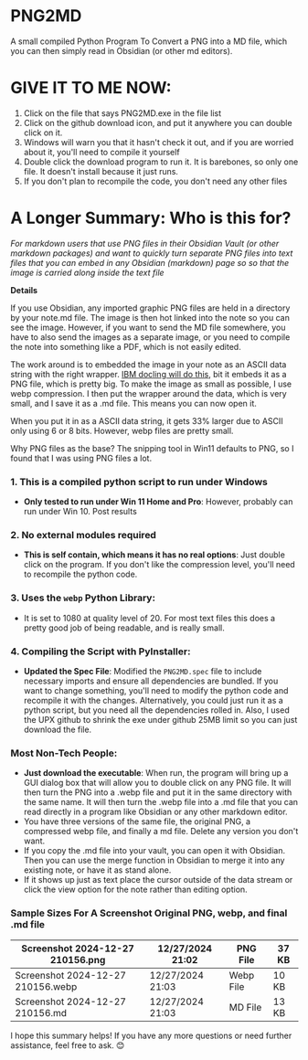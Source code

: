 # PNG2MD
A small compiled Python Program To Convert a PNG into a MD file, which you can then simply read in Obsidian (or other md editors).

# GIVE IT TO ME NOW:

1. Click on the file that says PNG2MD.exe in the file list
2. Click on the github download icon, and put it anywhere you can double click on it.
3. Windows will warn you that it hasn't check it out, and if you are worried about it, you'll need to compile it yourself
4. Double click the download program to run it.  It is barebones, so only one file.  It doesn't install because it just runs.
5. If you don't plan to recompile the code, you don't need any other files

# A Longer Summary:  Who is this for?

_For markdown users that use PNG files in their Obsidian Vault (or other markdown packages) and want to quickly turn separate PNG files into text files that you can embed in any Obsidian (markdown) page so so that the image is carried along inside the text file_

**Details**

If you use Obsidian, any imported graphic PNG files are held in a directory by your note.md file.  The image is then hot linked into the note so you can see the image.  However, if you want to send the MD file somewhere, you have to also send the images as a separate image, or you need to compile the note into something like a PDF, which is not easily edited.  

The work around is to embedded the image in your note as an ASCII data string with the right wrapper.  [IBM docling will do this](https://github.com/DS4SD/docling), bit it embeds it as a PNG file, which is pretty big.  To make the image as small as possible, I use webp compression.  I then put the wrapper around the data, which is very small, and I save it as a .md file.  This means you can now open it.

When you put it in as a ASCII data string, it gets 33% larger due to ASCII only using 6 or 8 bits.  However, webp files are pretty small.

Why PNG files as the base?  The snipping tool in Win11 defaults to PNG, so I found that I was using PNG files a lot.

### 1. This is a compiled python script to run under Windows
- **Only tested to run under Win 11 Home and Pro**:  However, probably can run under Win 10.  Post results

### 2. No external modules required
- **This is self contain, which means it has no real options**: Just double click on the program.  If you don't like the compression level, you'll need to recompile the python code.

### 3. Uses the `webp` Python Library:
-  It is set to 1080 at quality level of 20.  For most text files this does a pretty good job of being readable, and is really small.

### 4. Compiling the Script with PyInstaller:
- **Updated the Spec File**: Modified the `PNG2MD.spec` file to include necessary imports and ensure all dependencies are bundled.  If you want to change something, you'll need to modify the python code and recompile it with the changes.  Alternatively, you could just run it as a python script, but you need all the dependencies rolled in.  Also, I used the UPX github to shrink the exe under github 25MB limit so you can just download the file.


### Most Non-Tech People:
- **Just download the executable**: When run, the program will bring up a GUI dialog box that will allow you to double click on any PNG file.  It will then turn the PNG into a .webp file and put it in the same directory with the same name.  It will then turn the .webp file into a .md file that you can read directly in a program like Obsidian or any other markdown editor.
- You have three versions of the same file, the original PNG, a compressed webp file, and finally a md file.  Delete any version you don't want.
- If you copy the .md file into your vault, you can open it with Obsidian.  Then you can use the merge function in Obsidian to merge it into any existing note, or have it as stand alone.
- If it shows up just as text place the cursor outside of the data stream or click the view option for the note rather than editing option.

### Sample Sizes For A Screenshot Original PNG, webp, and final .md file


| Screenshot 2024-12-27 210156.png  | 12/27/2024 21:02 | PNG File  | 37 KB |
|-----------------------------------|------------------|-----------|-------|
| Screenshot 2024-12-27 210156.webp | 12/27/2024 21:03 | Webp File | 10 KB |
| Screenshot 2024-12-27 210156.md   | 12/27/2024 21:03 | MD File   | 13 KB |


I hope this summary helps! If you have any more questions or need further assistance, feel free to ask. 😊
